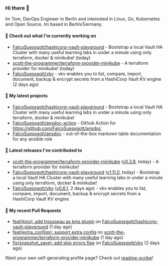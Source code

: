 ### Hi there 👋

Im Tom, DevOps Engineer in Berlin and interested in Linux, Go, Kubernetes and Open Source.
Im based in Berlin/Germany.

#### 👷 Check out what I'm currently working on

- [FalcoSuessgott/hashicorp-vault-playground](https://github.com/FalcoSuessgott/hashicorp-vault-playground) - Bootstrap a local Vault HA Cluster with many useful learning labs in under a minute using only terraform, docker &amp; minikube! (today)
- [scott-the-programmer/terraform-provider-minikube](https://github.com/scott-the-programmer/terraform-provider-minikube) - A terraform provider for minikube! (today)
- [FalcoSuessgott/vkv](https://github.com/FalcoSuessgott/vkv) - vkv enables you to list, compare, import, document, backup &amp; encrypt secrets from a HashiCorp Vault KV engine (2 days ago)

#### 🌱 My latest projects

- [FalcoSuessgott/hashicorp-vault-playground](https://github.com/FalcoSuessgott/hashicorp-vault-playground) - Bootstrap a local Vault HA Cluster with many useful learning labs in under a minute using only terraform, docker &amp; minikube!
- [FalcoSuessgott/ansdoc-action](https://github.com/FalcoSuessgott/ansdoc-action) - Github Action for https://github.com/FalcoSuessgott/ansdoc
- [FalcoSuessgott/ansdoc](https://github.com/FalcoSuessgott/ansdoc) - out-of-the-box markown table documentation for any ansible role

#### 🔭 Latest releases I've contributed to

- [scott-the-programmer/terraform-provider-minikube](https://github.com/scott-the-programmer/terraform-provider-minikube) ([v0.3.8](https://github.com/scott-the-programmer/terraform-provider-minikube/releases/tag/v0.3.8), today) - A terraform provider for minikube!
- [FalcoSuessgott/hashicorp-vault-playground](https://github.com/FalcoSuessgott/hashicorp-vault-playground) ([v1.11.0](https://github.com/FalcoSuessgott/hashicorp-vault-playground/releases/tag/v1.11.0), today) - Bootstrap a local Vault HA Cluster with many useful learning labs in under a minute using only terraform, docker &amp; minikube!
- [FalcoSuessgott/vkv](https://github.com/FalcoSuessgott/vkv) ([v0.6.1](https://github.com/FalcoSuessgott/vkv/releases/tag/v0.6.1), 2 days ago) - vkv enables you to list, compare, import, document, backup &amp; encrypt secrets from a HashiCorp Vault KV engine

#### 🔨 My recent Pull Requests

- [feat(kms): add trousseau as kms plugin](https://github.com/FalcoSuessgott/hashicorp-vault-playground/pull/42) on [FalcoSuessgott/hashicorp-vault-playground](https://github.com/FalcoSuessgott/hashicorp-vault-playground) (1 day ago)
- [feat(extra_configs): support extra config](https://github.com/scott-the-programmer/terraform-provider-minikube/pull/127) on [scott-the-programmer/terraform-provider-minikube](https://github.com/scott-the-programmer/terraform-provider-minikube) (1 day ago)
- [fix(snapshot_save): add skip errors flag](https://github.com/FalcoSuessgott/vkv/pull/204) on [FalcoSuessgott/vkv](https://github.com/FalcoSuessgott/vkv) (2 days ago)

Want your own self-generating profile page? Check out [readme-scribe](https://github.com/muesli/readme-scribe)!
